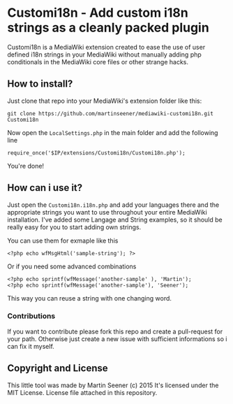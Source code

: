 # Customi18n - Add custom i18n strings as a cleanly packed plugin

Customi18n is a MediaWiki extension created to ease the use of user defined i18n strings in your MediaWiki without manually adding php conditionals in the MediaWiki core files or other strange hacks.

## How to install?

Just clone that repo into your MediaWiki's extension folder like this:

    git clone https://github.com/martinseener/mediawiki-customi18n.git Customi18n

Now open the `LocalSettings.php` in the main folder and add the following line

    require_once('$IP/extensions/Customi18n/Customi18n.php');

You're done!

## How can i use it?

Just open the `Customi18n.i18n.php` and add your languages there and the appropriate strings you want to use throughout your
entire MediaWiki installation. I've added some Langage and String examples, so it should be really easy for you to start
adding own strings.

You can use them for exmaple like this

    <?php echo wfMsgHtml('sample-string'); ?>

Or if you need some advanced combinations

    <?php echo sprintf(wfMessage('another-sample' ), 'Martin');
    <?php echo sprintf(wfMessage('another-sample'), 'Seener');

This way you can reuse a string with one changing word.

### Contributions

If you want to contribute please fork this repo and create a pull-request for your path. Otherwise just create a new issue with sufficient informations so i can fix it myself.

## Copyright and License

This little tool was made by Martin Seener (c) 2015
It's licensed under the MIT License. License file attached in this repository.
